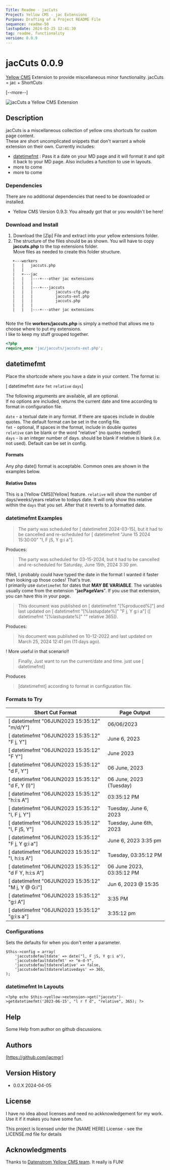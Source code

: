 ```yaml
---
Title: Readme - jacCuts 
Project: Yellow CMS - jac Extensions
Purpose: Drafting of a Project README File 
sequence: readme-50
lastupdate: 2024-03-25 12:41:30
tag: readme, functionality
version: 0.0.9
---
```

[WPformatguide]: https://wordpress.org/documentation/article/customize-date-and-time-format/
[Yellow CMS]: https://github.com/datenstrom/yellow

# jacCuts 0.0.9

[Yellow CMS] Extension to provide miscellaneous minor functionality. jacCuts = jac + ShortCuts

[--more--]

![jacCuts a Yellow CMS Extension](screenshot-jaccuts.jpg)

## Description

jacCuts is a miscellaneous collection of yellow cms shortcuts for custom page content.   
These are short uncomplicated snippets that don't warrant a whole extension on their own.  Currently includes:

- [datetimefmt](#datetimefmt) : Pass it a date on your MD page and it will format it and spit it back to your MD page. Also includes a function to use in layouts.
- more to come   
- more to come  

### Dependencies
There are no additional dependencies that need to be downloaded or installed.   
- Yellow CMS Version 0.9.3: You already got that or you wouldn't be here!  

### Download and Install

1. Download the [Zip] File and extract into your yellow extensions folder.
2. The structure of the files should be as shown. You will have to copy **jaccuts.php** to the top extensions folder.   
Move files as needed to create this folder structure.

```
   +---workers
   |   |   jaccuts.php
   |   |      
   |   +---jac
   |   |   |---+---other jac extensions
   |   |   |       
   |   |   |---+---jaccuts
   |   |   |          jaccuts-cfg.php
   |   |   |          jaccuts-ext.php
   |   |   |          jaccuts.php
   |   |   |       
   |   |   |---+---other jac extensions
   
```

Note the file **workers/jaccuts.php** is simply a method that allows me to choose where to put my extensions.  
I like to keep my stuff grouped together.

```php
<?php
require_once 'jac/jaccuts/jaccuts-ext.php';
```



## datetimefmt

Place the shortcode where you have a date in your content. The format is:

[ datetimefmt `date` `fmt` `relative` `days`]

The following arguments are available, all are optional.  
If no options are included, returns the current date and time according to format in configuration file.

`date`  - a textual date in any format. If there are spaces include in double quotes. The default format can be set in the config file.   
`fmt`   - optional,  If spaces in the format, include in double quotes  
`relative` can be blank or the word "relative" (no quotes needed!)   
`days` - is an integer number of days. should be blank if relative is blank (i.e. not used). Default can be set in config.   


#### Formats

Any php date() format is acceptable. Common ones are shown in the examples below.

#### Relative Dates

This is a [Yellow CMS][Yellow] feature.  `relative` will show the number of days/weeks/years relative to todays date. It will only show this relative within the `days` that you set. After that it reverts to a formatted date.

### datetimefmt Examples

> The party was scheduled for [ datetimefmt 2024-03-15], but it had to be cancelled and re-scheduled for [ datetimefmt "June 15 2024 15:30:00" "l, F jS, Y g:i a"].

Produces:

> The party was scheduled for 03-15-2024, but it had to be cancelled and re-scheduled for Saturday, June 15th, 2024 3:30 pm.

!Well, I probably could have typed the date in the format I wanted it faster than looking up those codes! That's true.   
I primarily use `datetimefmt` for dates that **MAY BE VARIABLE**.  The variables usually come from the extension "**jacPageVars**". If you use that extension, you can have this in your page.

> This document was published on [ datetimefmt "[%produced%]"] and last updated on [ datetimefmt "[%lastupdate%]" "F j, Y g:i a"] ([ datetimefmt "[%lastupdate%]" "" relative 365]).

Produces:

> his document was published on 10-12-2022 and last updated on March 25, 2024 12:41 pm (11 days ago).

! More useful in that scenario!!

> Finally, Just want to run the current/date and time.  just use [ datetimefmt]

Produces

>[datetimefmt] according to format in configuration file.

### Formats to Try


|     Short Cut Format              |         Page Output  |
| --------------------------------- | -------------------- |
| [ datetimefmt "06JUN2023 15:35:12"  "m/d/Y"]     |  06/06/2023   |   
| [ datetimefmt "06JUN2023 15:35:12"  "F j, Y"]     |  June 6, 2023  |   
| [ datetimefmt "06JUN2023 15:35:12"  "F Y"]     |   June 2023	 |   
| [ datetimefmt "06JUN2023 15:35:12"  "d F, Y"]     |  06 June, 2023   |   
| [ datetimefmt "06JUN2023 15:35:12"  "d F, Y (l)"]     |  06 June, 2023 (Tuesday)    |   
| [ datetimefmt "06JUN2023 15:35:12"  "h:i:s A"]     |  03:35:12 PM	   |   
| [ datetimefmt "06JUN2023 15:35:12"  "l, F j, Y"]     |  Tuesday, June 6, 2023	  |   
| [ datetimefmt "06JUN2023 15:35:12"  "l, F jS, Y"]     |   Tuesday, June 6th, 2023	  |   
| [ datetimefmt "06JUN2023 15:35:12"  "F j, Y g:i a"]     |  June 6, 2023 3:35 pm   |   
| [ datetimefmt "06JUN2023 15:35:12"  "l, h:i:s A"]     |  Tuesday, 03:35:12 PM   |   
| [ datetimefmt "06JUN2023 15:35:12"  "d F Y, h:i:s A"]     | 06 June 2023, 03:35:12 PM	 |   
| [ datetimefmt "06JUN2023 15:35:12"  "M j, Y @ G:i"]     | Jun 6, 2023 @ 15:35	    |   
| [ datetimefmt "06JUN2023 15:35:12"  "g:i A"]     |  3:35 PM	   |   
| [ datetimefmt "06JUN2023 15:35:12"  "g:i:s a"]     |  3:35:12 pm   |   


### Configurations

Sets the defaults for when you don't enter a parameter.

~~~
$this->config = array(
	'jaccutsdefaultdate' => date("l, F jS, Y g:i a"),
	'jaccutsdefaultdatefmt' => "m-d-Y",
	'jaccutsdefaultdaterelative' => false,
    'jaccutsdefaultdaterelativedays' => 365,
);
~~~

### datetimefmt In Layouts

~~~
<?php echo $this->yellow->extension->get("jaccuts")->getdatetimefmt('2023-06-15', "l r f d", "relative", 365); ?>
~~~


## Help

Some Help from author on github discussions. 

## Authors

[https://github.com/jacmgr]


## Version History

* 0.0.X 2024-04-05

## License

I have no idea about licenses and need no ackknowledgement for my work. Use it if it makes you have some fun.

This project is licensed under the [NAME HERE] License - see the LICENSE.md file for details

## Acknowledgments

Thanks to [Datenstrom Yellow CMS team](https://datenstrom.se/yellow/).  It really is FUN!
